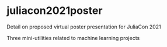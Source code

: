 # juliacon2021poster

Detail on proposed virtual poster presentation for JuliaCon 2021

Three mini-utilities related to machine learning projects

